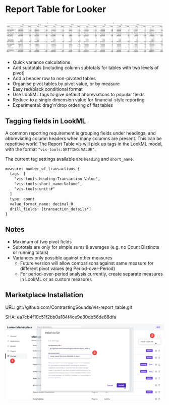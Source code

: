 # Report Table for Looker

![Example Report](docs/example_report.png)

- Quick variance calculations
- Add subtotals (including column subtotals for tables with two levels of pivot)
- Add a header row to non-pivoted tables
- Organise pivot tables by pivot value, or by measure
- Easy red/black conditional format
- Use LookML tags to give default abbreviations to popular fields
- Reduce to a single dimension value for financial-style reporting
- Experimental: drag'n'drop ordering of flat tables

## Tagging fields in LookML

A common reporting requirement is grouping fields under headings, and abbreviating column headers when many columns are present. This can be repetitive work! The Report Table vis will pick up tags in the LookML model, with the format `"vis-tools:SETTING:VALUE"`.

The current tag settings available are `heading` and `short_name`.

    measure: number_of_transactions {
      tags: [
        "vis-tools:heading:Transaction Value",
        "vis-tools:short_name:Volume",
        "vis-tools:unit:#"
      ]
      type: count
      value_format_name: decimal_0
      drill_fields: [transaction_details*]
    }

## Notes

- Maximum of two pivot fields
- Subtotals are only for simple sums & averages (e.g. no Count Distincts or running totals)
- Variances only possible against other measures
  - Future version will allow comparisons against same measure for different pivot values (eg Period-over-Period)
  - For period-over-period analysis currently, create separate measures in LookML or as custom measures

## Marketplace Installation

URL: git://github.com/ContrastingSounds/vis-report_table.git

SHA: ea7cb4f10c51f2bb0a184f4ce9e30db56de86dfa

![Install](docs/install.png)
